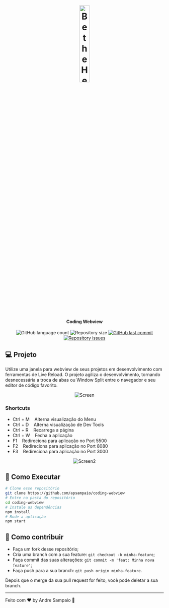 <h1 align="center">
    <img alt="Be the Hero" src="https://i.imgur.com/cDzev24.png" width="25%" />
</h1>

<h4 align="center">
  Coding Webview
</h4>

<p align="center">
  <img alt="GitHub language count" src="https://img.shields.io/github/languages/count/apsampaio/coding-webview">

  <img alt="Repository size" src="https://img.shields.io/github/repo-size/apsampaio/coding-webview">
  
  <a href="https://github.com/apsampaio/semana-omnistack-11/commits/master">
    <img alt="GitHub last commit" src="https://img.shields.io/github/last-commit/apsampaio/coding-webview">
  </a>

  <a href="https://github.com/apsampaio/semana-omnistack-11/issues">
    <img alt="Repository issues" src="https://img.shields.io/github/issues/apsampaio/coding-webview">
  </a>
</p>

## 💻 Projeto

Utilize uma janela para webview de seus projetos em desenvolvimento com ferramentas de Live Reload. O projeto agiliza o desenvolvimento, tornando desnecessária a troca de abas ou Window Split entre o navegador e seu editor de código favorito.

<p align="center">
  <img alt="Screen" src="https://i.imgur.com/oHLj9wW.png">
</p>

### Shortcuts

- Ctrl + M&nbsp;&nbsp;&nbsp;&nbsp;Alterna visualização do Menu
- Ctrl + D&nbsp;&nbsp;&nbsp;&nbsp;Alterna visualização de Dev Tools
- Ctrl + R&nbsp;&nbsp;&nbsp;&nbsp;Recarrega a página
- Ctrl + W&nbsp;&nbsp;&nbsp;&nbsp;Fecha a aplicação
- F1&nbsp;&nbsp;&nbsp;&nbsp;Redireciona para aplicação no Port 5500
- F2&nbsp;&nbsp;&nbsp;&nbsp;Redireciona para aplicação no Port 8080
- F3&nbsp;&nbsp;&nbsp;&nbsp;Redireciona para aplicação no Port 3000

<p align="center">
  <img alt="Screen2" src="https://i.imgur.com/TYEABaG.png">
</p>

## :rocket: Como Executar

```sh
# Clone esse repositório
git clone https://github.com/apsampaio/coding-webview
# Entre na pasta do repositório
cd coding-webview
# Instale as dependências
npm install
# Rode a aplicação
npm start
```

## 🤔 Como contribuir

- Faça um fork desse repositório;
- Cria uma branch com a sua feature: `git checkout -b minha-feature`;
- Faça commit das suas alterações: `git commit -m 'feat: Minha nova feature'`;
- Faça push para a sua branch: `git push origin minha-feature`.

Depois que o merge da sua pull request for feito, você pode deletar a sua branch.

---

Feito com ♥ by Andre Sampaio :wave:
